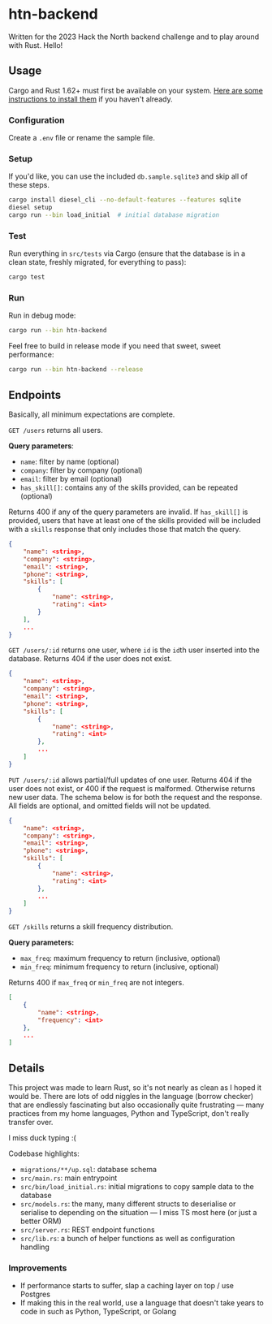 # htn-backend

Written for the 2023 Hack the North backend challenge and to play around with Rust. Hello!

## Usage

Cargo and Rust 1.62+ must first be available on your system. [Here are some instructions to install them](https://doc.rust-lang.org/cargo/getting-started/installation.html) if you haven't already.

### Configuration

Create a `.env` file or rename the sample file.

### Setup

If you'd like, you can use the included `db.sample.sqlite3` and skip all of these steps.

```bash
cargo install diesel_cli --no-default-features --features sqlite
diesel setup
cargo run --bin load_initial  # initial database migration
```

### Test

Run everything in `src/tests` via Cargo (ensure that the database is in a clean state, freshly migrated, for everything to pass):

```bash
cargo test
```

### Run

Run in debug mode:

```bash
cargo run --bin htn-backend
```

Feel free to build in release mode if you need that sweet, sweet performance:

```bash
cargo run --bin htn-backend --release
```

## Endpoints

Basically, all minimum expectations are complete.

`GET /users` returns all users.

**Query parameters**:

- `name`: filter by name (optional)
- `company`: filter by company (optional)
- `email`: filter by email (optional)
- `has_skill[]`: contains any of the skills provided, can be repeated (optional)

Returns 400 if any of the query parameters are invalid. If `has_skill[]` is provided, users that have at least one of the skills provided will be included with a `skills` response that only includes those that match the query.

```json
{
    "name": <string>,
    "company": <string>,
    "email": <string>,
    "phone": <string>,
    "skills": [
        {
            "name": <string>,
            "rating": <int>
        }
    ],
    ...
}
```

`GET /users/:id` returns one user, where `id` is the `id`th user inserted into the database. Returns 404 if the user does not exist.

```json
{
    "name": <string>,
    "company": <string>,
    "email": <string>,
    "phone": <string>,
    "skills": [
        {
            "name": <string>,
            "rating": <int>
        },
        ...
    ]
}
```

`PUT /users/:id` allows partial/full updates of one user. Returns 404 if the user does not exist, or 400 if the request is malformed. Otherwise returns new user data. The schema below is for both the request and the response. All fields are optional, and omitted fields will not be updated.

```json
{
    "name": <string>,
    "company": <string>,
    "email": <string>,
    "phone": <string>,
    "skills": [
        {
            "name": <string>,
            "rating": <int>
        },
        ...
    ]
}
```

`GET /skills` returns a skill frequency distribution.

**Query parameters:**

- `max_freq`: maximum frequency to return (inclusive, optional)
- `min_freq`: minimum frequency to return (inclusive, optional)

Returns 400 if `max_freq` or `min_freq` are not integers.

```json
[
    {
        "name": <string>,
        "frequency": <int>
    },
    ...
]
```

## Details

This project was made to learn Rust, so it's not nearly as clean as I hoped it
would be. There are lots of odd niggles in the language (borrow checker) that are
endlessly fascinating but also occasionally quite frustrating — many practices
from my home languages, Python and TypeScript, don't really transfer over.

I miss duck typing :(

Codebase highlights:

- `migrations/**/up.sql`: database schema
- `src/main.rs`: main entrypoint
- `src/bin/load_initial.rs`: initial migrations to copy sample data to the database
- `src/models.rs`: the many, many different structs to deserialise or serialise to depending on the situation — I miss TS most here (or just a better ORM)
- `src/server.rs`: REST endpoint functions
- `src/lib.rs`: a bunch of helper functions as well as configuration handling

### Improvements

- If performance starts to suffer, slap a caching layer on top / use Postgres
- If making this in the real world, use a language that doesn't take years to code in such as Python, TypeScript, or Golang
